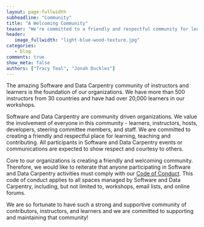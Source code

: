 ```yaml
---
layout: page-fullwidth
subheadline: "Community"
title: "A Welcoming Community"
teaser: "We're committed to a friendly and respectful community for learning, teaching and contributing"
header:
   image_fullwidth: "light-blue-wood-texture.jpg"
categories:
   - blog
comments: true
show_meta: false
authors: ["Tracy Teal", "Jonah Duckles"]
---
```


The amazing Software and Data Carpentry community of instructors and learners is
the foundation of our organizations. We have more than 500 instructors from 30
countries and have had over 20,000 learners in our workshops.

Software and Data Carpentry are community driven organizations. We value the
involvement of everyone in this community - learners, instructors, hosts,
developers, steering committee members, and staff. We are committed to creating
a friendly and respectful place for learning, teaching and contributing. All
participants in Software and Data Carpentry events or communications are
expected to show respect and courtesy to others.

Core to our organizations is creating a friendly and welcoming community.
Therefore, we would like to reiterate that anyone participating in Software and
Data Carpentry activities must comply with our [Code of Conduct](http://www.datacarpentry.org/code-of-conduct/). This code of
conduct applies to all spaces managed by Software and Data Carpentry, including,
but not limited to, workshops, email lists, and online forums.

We are so fortunate to have such a strong and supportive community of
contributors, instructors, and learners and we are committed to supporting and
maintaining that community!
